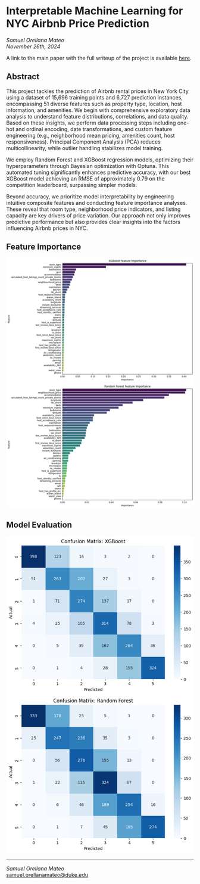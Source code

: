 # Interpretable Machine Learning for NYC Airbnb Price Prediction

*Samuel Orellana Mateo*  
*November 26th, 2024*

A link to the main paper with the full writeup of the project is available [here](https://github.com/Samuel-O-M/NYC-Airbnb-Price-Prediction/blob/master/writeup/paper.pdf).

## Abstract

This project tackles the prediction of Airbnb rental prices in New York City using a dataset of 15,696 training points and 6,727 prediction instances, encompassing 51 diverse features such as property type, location, host information, and amenities. We begin with comprehensive exploratory data analysis to understand feature distributions, correlations, and data quality. Based on these insights, we perform data processing steps including one-hot and ordinal encoding, date transformations, and custom feature engineering (e.g., neighborhood mean pricing, amenities count, host responsiveness). Principal Component Analysis (PCA) reduces multicollinearity, while outlier handling stabilizes model training.

We employ Random Forest and XGBoost regression models, optimizing their hyperparameters through Bayesian optimization with Optuna. This automated tuning significantly enhances predictive accuracy, with our best XGBoost model achieving an RMSE of approximately 0.79 on the competition leaderboard, surpassing simpler models.

Beyond accuracy, we prioritize model interpretability by engineering intuitive composite features and conducting feature importance analyses. These reveal that room type, neighborhood price indicators, and listing capacity are key drivers of price variation. Our approach not only improves predictive performance but also provides clear insights into the factors influencing Airbnb prices in NYC.


## Feature Importance

![XGBoost and Random Forest Feature Importance](writeup/images/xgb_importance.png)
![XGBoost and Random Forest Feature Importance](writeup/images/rf_importance.png)

## Model Evaluation

![XGBoost and Random Forest Confusion Matrices](writeup/images/xgb_matrix.png)
![XGBoost and Random Forest Confusion Matrices](writeup/images/rf_matrix.png)

---

*Samuel Orellana Mateo*  
samuel.orellanamateo@duke.edu
